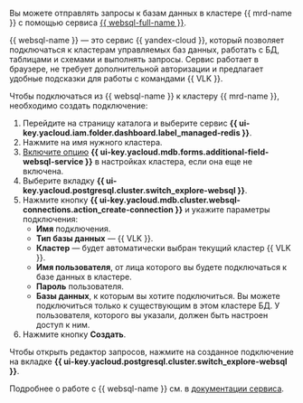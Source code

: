 Вы можете отправлять запросы к базам данных в кластере {{ mrd-name }} с помощью сервиса [{{ websql-full-name }}](../../../websql).

{{ websql-name }} — это сервис {{ yandex-cloud }}, который позволяет подключаться к кластерам управляемых баз данных, работать с БД, таблицами и схемами и выполнять запросы. Сервис работает в браузере, не требует дополнительной авторизации и предлагает удобные подсказки для работы с командами {{ VLK }}.

Чтобы подключаться из {{ websql-name }} к кластеру {{ mrd-name }}, необходимо создать подключение:

1. Перейдите на страницу каталога и выберите сервис **{{ ui-key.yacloud.iam.folder.dashboard.label_managed-redis }}**.
1. Нажмите на имя нужного кластера.
1. [Включите опцию](../../../managed-redis/operations/update.md#change-additional-settings) **{{ ui-key.yacloud.mdb.forms.additional-field-websql-service }}** в настройках кластера, если она еще не включена.
1. Выберите вкладку **{{ ui-key.yacloud.postgresql.cluster.switch_explore-websql }}**.
1. Нажмите кнопку **{{ ui-key.yacloud.mdb.cluster.websql-connections.action_create-connection }}** и укажите параметры подключения:
    * **Имя** подключения.
    * **Тип базы данных** — {{ VLK }}.
    * **Кластер** — будет автоматически выбран текущий кластер {{ VLK }}.
    * **Имя пользователя**, от лица которого вы будете подключаться к базе данных в кластере.
    * **Пароль** пользователя.
    * **Базы данных**, к которым вы хотите подключиться. Вы можете подключиться только к существующим в этом кластере БД. У пользователя, которого вы указали, должен быть настроен доступ к ним.
1. Нажмите кнопку **Создать**.

Чтобы открыть редактор запросов, нажмите на созданное подключение на вкладке **{{ ui-key.yacloud.postgresql.cluster.switch_explore-websql }}**.

Подробнее о работе с {{ websql-name }} см. в [документации сервиса](../../../websql/operations/index.md).
